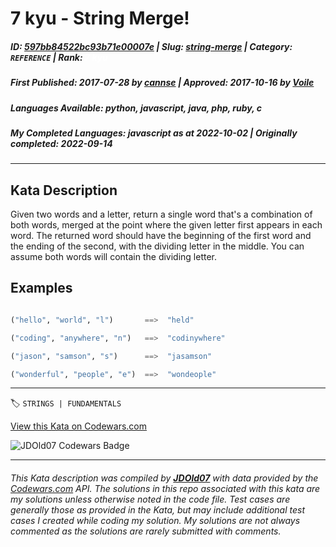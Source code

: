 # 7 kyu - String Merge!

##### **ID**: [597bb84522bc93b71e00007e](https://www.codewars.com/kata/597bb84522bc93b71e00007e) | **Slug**: [string-merge](https://www.codewars.com/kata/597bb84522bc93b71e00007e) | **Category**: `REFERENCE` | **Rank**: <span style="color:white">7 kyu</span>

##### **First Published**: 2017-07-28 ***by*** [cannse](https://www.codewars.com/users/cannse) | **Approved**: 2017-10-16 ***by*** [Voile](https://www.codewars.com/users/Voile)

##### **Languages Available**: python, javascript, java, php, ruby, c

##### **My Completed Languages**: javascript ***as at*** 2022-10-02 | **Originally completed**: 2022-09-14

---

## Kata Description


Given two words and a letter, return a single word that's a combination of both words, merged at the point where the given letter first appears in each word. The returned word should have the beginning of the first word and the ending of the second, with the dividing letter in the middle. You can assume both words will contain the dividing letter.



## Examples



```python

("hello", "world", "l")       ==>  "held"

("coding", "anywhere", "n")   ==>  "codinywhere"

("jason", "samson", "s")      ==>  "jasamson"

("wonderful", "people", "e")  ==>  "wondeople"

```

---


🏷 `STRINGS | FUNDAMENTALS`


[View this Kata on Codewars.com](https://www.codewars.com/kata/597bb84522bc93b71e00007e)

![](https://www.codewars.com/users/jdold07/badges/large "JDOld07 Codewars Badge")

---

###### *This Kata description was compiled by [**JDOld07**](https://tpstech.dev) with data provided by the [Codewars.com](https://www.codewars.com) API.  The solutions in this repo associated with this kata are my solutions unless otherwise noted in the code file.  Test cases are generally those as provided in the Kata, but may include additional test cases I created while coding my solution.  My solutions are not always commented as the solutions are rarely submitted with comments.*
